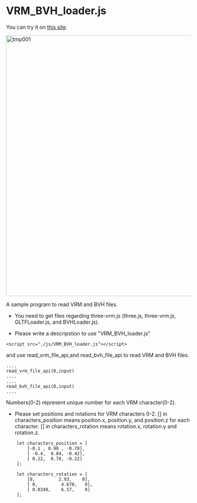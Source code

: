 # VRM_BVH_loader.js


You can try it on <a href="https://social-exp.site/VRM_BVH_loader.js/sample_0.88.html">this site</a>.

<img width="710" alt="tmp001" src="https://user-images.githubusercontent.com/83494645/127801612-b50b5c00-5388-4e66-9a8e-88d5a26d23c1.png">


A sample program to read VRM and BVH files.

- You need to get files regarding three-vrm.js (three.js, three-vrm.js, GLTFLoader.js, and BVHLoader.js).

- Please write a descripstion to use "VRM_BVH_loader.js"
```
<script src="./js/VRM_BVH_loader.js"></script>
```
and use read_vrm_file_api,and  read_bvh_file_api to read VRM and BVH files.


```
....
read_vrm_file_api(0,input) 
....
....
read_bvh_file_api(0,input) 
....

```
Numbers(0-2) represent unique number for each VRM character(0-2).

- Please set positions and rotations for VRM characters 0-2. [] in characters_position means position.x, position.y, and position.z for each character. [] in characters_rotation means rotation.x, rotation.y and rotation.z. 

```
	let characters_position = [ 
		[-0.1 , 0.90 , -0.78],
		[ -0.4,  0.84, -0.42],
		[ 0.22,  0.78, -0.22]
	];

	let characters_rotation = [ 
		[0,         2.93,    0],
		[ 0,         4.670,   0],
		[ 0.0349,    6.57,    0]
	];

```

